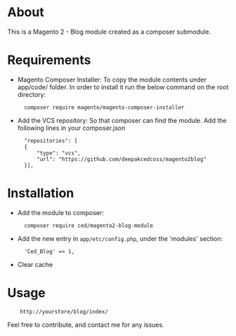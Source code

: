 # About
This is a Magento 2 - Blog module created as a composer submodule.

# Requirements

- Magento Composer Installer: To copy the module contents under app/code/ folder.
In order to install it run the below command on the root directory:

        composer require magento/magento-composer-installer

- Add the VCS repository: So that composer can find the module. Add the following lines in your composer.json

        "repositories": [
        {
            "type": "vcs",
            "url": "https://github.com/deepakcedcoss/magento2blog"
        }],


# Installation

- Add the module to composer:

        composer require ced/magento2-blog-module

- Add the new entry in `app/etc/config.php`, under the 'modules' section:

        'Ced_Blog' => 1,

- Clear cache

# Usage

        http://yourstore/blog/index/


Feel free to contribute, and contact me for any issues.
